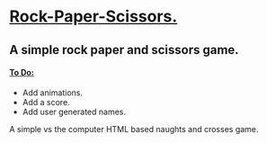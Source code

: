 <h1> <ins> Rock-Paper-Scissors. </ins> </h1>

<h2> A simple rock paper and scissors game. </h2>

<h4><ins>To Do:</ins></h4>
<ul> 
  <li>Add animations.</li>
  <li>Add a score.</li>
  <li>Add user generated names.</li>
</ul>

<p>A simple vs the computer HTML based naughts and crosses game.</p>
